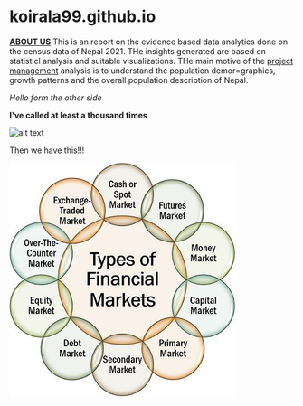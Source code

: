 # koirala99.github.io

[**ABOUT US**](https://koirala99.github.io/about)
This is an report on the evidence based data analytics done on the census data of Nepal 2021. THe insights generated are based on statisticl analysis and suitable visualizations. THe main motive of the [project management](https://www.toptal.com/project-managers/project-management-consultant/kanban-remote-teams) analysis is to understand the population demor=graphics, growth patterns and the overall population description of Nepal. 

*Hello form the other side*

**I've called at least a thousand times**

![alt text](https://assets.toptal.io/images?url=https%3A%2F%2Fbs-uploads.toptal.io%2Fblackfish-uploads%2Fpublic-files%2FUntitled-c1c5294701185de6bfc2ad3e915e4861.png)

Then we have this!!!

![alt text](https://github.com/koirala99/koirala99.github.io/blob/main/Types-of-Financial-Markets.jpg)



